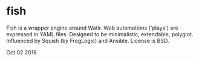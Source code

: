 # fish
 
Fish is a wrapper engine around Watir.
Web automations ('plays') are expressed in YAML files.
Designed to be minimalistic, extendable, polyglot.
Influenced by Squish (by FrogLogic) and Ansible.
License is BSD.

Oct 02 2016

